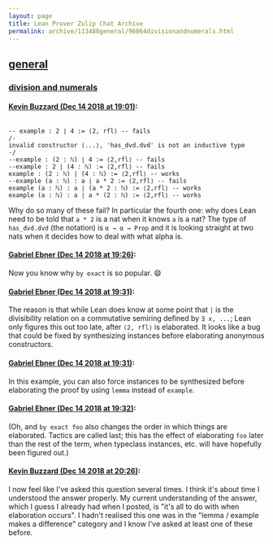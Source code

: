 ```yaml
---
layout: page
title: Lean Prover Zulip Chat Archive 
permalink: archive/113488general/96064divisionandnumerals.html
---
```


## [general](index.html)
### [division and numerals](96064divisionandnumerals.html)

#### [Kevin Buzzard (Dec 14 2018 at 19:01)](https://leanprover.zulipchat.com/#narrow/stream/113488-general/topic/division%20and%20numerals/near/151792143):
```lean

-- example : 2 ∣ 4 := ⟨2, rfl⟩ -- fails
/-
invalid constructor ⟨...⟩, 'has_dvd.dvd' is not an inductive type
-/
--example : (2 : ℕ) ∣ 4 := ⟨2,rfl⟩ -- fails
--example : 2 ∣ (4 : ℕ) := ⟨2,rfl⟩ -- fails
example : (2 : ℕ) ∣ (4 : ℕ) := ⟨2,rfl⟩ -- works
--example (a : ℕ) : a ∣ a * 2 := ⟨2,rfl⟩ -- fails
example (a : ℕ) : a ∣ (a * 2 : ℕ) := ⟨2,rfl⟩ -- works
example (a : ℕ) : a ∣ a * (2 : ℕ) := ⟨2,rfl⟩ -- works
```

Why do so many of these fail? In particular the fourth one: why does Lean need to be told that `a * 2` is a nat when it knows `a` is a nat? The type of `has_dvd.dvd` (the notation) is `α → α → Prop` and it is looking straight at two nats when it decides how to deal with what alpha is.

#### [Gabriel Ebner (Dec 14 2018 at 19:26)](https://leanprover.zulipchat.com/#narrow/stream/113488-general/topic/division%20and%20numerals/near/151793918):
Now you know why `by exact` is so popular. :smile:

#### [Gabriel Ebner (Dec 14 2018 at 19:31)](https://leanprover.zulipchat.com/#narrow/stream/113488-general/topic/division%20and%20numerals/near/151794263):
The reason is that while Lean does know at some point that `|` is the divisibility relation on a commutative semiring defined by `∃ x, ...`; Lean only figures this out too late, after `⟨2, rfl⟩` is elaborated.  It looks like a bug that could be fixed by synthesizing instances before elaborating anonymous constructors.

#### [Gabriel Ebner (Dec 14 2018 at 19:31)](https://leanprover.zulipchat.com/#narrow/stream/113488-general/topic/division%20and%20numerals/near/151794284):
In this example, you can also force instances to be synthesized before elaborating the proof by using `lemma` instead of `example`.

#### [Gabriel Ebner (Dec 14 2018 at 19:32)](https://leanprover.zulipchat.com/#narrow/stream/113488-general/topic/division%20and%20numerals/near/151794384):
(Oh, and `by exact foo` also changes the order in which things are elaborated.  Tactics are called last; this has the effect of elaborating `foo` later than the rest of the term, when typeclass instances, etc. will have hopefully been figured out.)

#### [Kevin Buzzard (Dec 14 2018 at 20:26)](https://leanprover.zulipchat.com/#narrow/stream/113488-general/topic/division%20and%20numerals/near/151798356):
I now feel like I've asked this question several times. I think it's about time I understood the answer properly. My current understanding of the answer, which I guess I already had when I posted, is "it's all to do with when elaboration occurs". I hadn't realised this one was in the "lemma / example makes a difference" category and I know I've asked at least one of these before.

